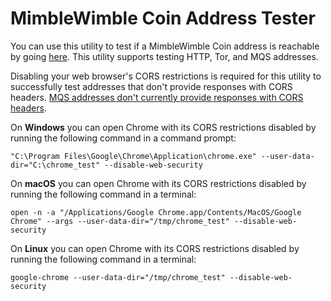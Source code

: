 # MimbleWimble Coin Address Tester

You can use this utility to test if a MimbleWimble Coin address is reachable by going [here](https://htmlpreview.github.io/?https://github.com/NicolasFlamel1/MimbleWimble-Coin-Address-Tester/blob/master/index.html). This utility supports testing HTTP, Tor, and MQS addresses.

Disabling your web browser's CORS restrictions is required for this utility to successfully test addresses that don't provide responses with CORS headers. [MQS addresses don't currently provide responses with CORS headers](https://github.com/mwcproject/mwcmqs/pull/1).

On **Windows** you can open Chrome with its CORS restrictions disabled by running the following command in a command prompt: 
```
"C:\Program Files\Google\Chrome\Application\chrome.exe" --user-data-dir="C:\chrome_test" --disable-web-security
```
On **macOS** you can open Chrome with its CORS restrictions disabled by running the following command in a terminal: 
```
open -n -a "/Applications/Google Chrome.app/Contents/MacOS/Google Chrome" --args --user-data-dir="/tmp/chrome_test" --disable-web-security
```
On **Linux** you can open Chrome with its CORS restrictions disabled by running the following command in a terminal: 
```
google-chrome --user-data-dir="/tmp/chrome_test" --disable-web-security
```
